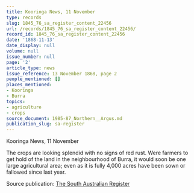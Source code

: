 ```yaml
---
title: Kooringa News, 11 November
type: records
slug: 1845_76_sa_register_content_22456
url: /records/1845_76_sa_register_content_22456/
record_id: 1845_76_sa_register_content_22456
date: '1868-11-13'
date_display: null
volume: null
issue_number: null
page: '2'
article_type: news
issue_reference: 13 November 1868, page 2
people_mentioned: []
places_mentioned:
- Kooringa
- Burra
topics:
- agriculture
- crops
source_document: 1985-87_Northern__Argus.md
publication_slug: sa-register
---
```


Kooringa News, 11 November

The crops are looking splendid with no signs of red rust.  Were farmers to get hold of the land in the neighbourhood of Burra, it would soon be one large agricultural area; even as it is fully 4,000 acres have been sown or fallowed since last year.

Source publication: [The South Australian Register](/publications/sa-register/)
